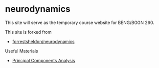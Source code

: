 neurodynamics
=============

This site will serve as the temporary course website for BENG/BGGN 260.


This site is forked from 
* [forrestsheldon/neurodynamics](https://github.com/forrestsheldon/neurodynamics)


Useful Materials
* [Principal Components Analysis](http://www.cs.otago.ac.nz/cosc453/student_tutorials/principal_components.pdf)
